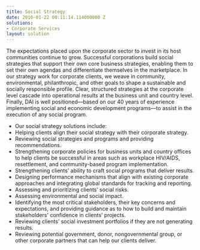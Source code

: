 ```yaml
---
title: Social Strategy
date: 2016-01-22 00:11:14.114000000 Z
solutions:
- Corporate Services
layout: solution
---
```


The expectations placed upon the corporate sector to invest in its host communities continue to grow. Successful corporations build social strategies that support their own core business strategies, enabling them to set their own agendas and differentiate themselves in the marketplace. In our strategy work for corporate clients, we weave in community, environmental, philanthropic, and other goals to shape a sustainable and socially responsible profile. Clear, structured strategies at the corporate level cascade into operational results at the business unit and country level. Finally, DAI is well positioned—based on our 40 years of experience implementing social and economic development programs—to assist in the execution of any social program.

* Our social strategy solutions include:
* Helping clients align their social strategy with their corporate strategy.
* Reviewing social strategies and programs and providing recommendations.
* Strengthening corporate policies for business units and country offices to help clients be successful in areas such as workplace HIV/AIDS, resettlement, and community-based program implementation.
* Strengthening clients’ ability to craft social programs that deliver results.
* Designing performance mechanisms that align with existing corporate approaches and integrating global standards for tracking and reporting.
* Assessing and prioritizing clients’ social risks.
* Assessing environmental and social impact.
* Identifying the most critical stakeholders, their key concerns and expectations, and providing guidance as to how to build and maintain stakeholders' confidence in clients’ projects.
* Reviewing clients’ social investment portfolios if they are not generating results.
* Reviewing potential government, donor, nongovernmental group, or other corporate partners that can help our clients deliver.
